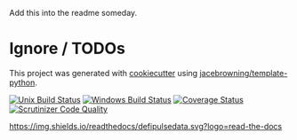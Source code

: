 Add this into the readme someday.

# Ignore / TODOs

This project was generated with [cookiecutter](https://github.com/audreyr/cookiecutter) using [jacebrowning/template-python](https://github.com/jacebrowning/template-python).

[![Unix Build Status](https://img.shields.io/travis/com/jhhb/pydefipulsedata.svg?label=unix)](https://travis-ci.com/jhhb/pydefipulsedata)
[![Windows Build Status](https://img.shields.io/appveyor/ci/jhhb/pydefipulsedata.svg?label=windows)](https://ci.appveyor.com/project/jhhb/pydefipulsedata)
[![Coverage Status](https://img.shields.io/coveralls/jhhb/pydefipulsedata.svg)](https://coveralls.io/r/jhhb/pydefipulsedata)
[![Scrutinizer Code Quality](https://img.shields.io/scrutinizer/g/jhhb/pydefipulsedata.svg)](https://scrutinizer-ci.com/g/jhhb/pydefipulsedata)

https://img.shields.io/readthedocs/defipulsedata.svg?logo=read-the-docs
